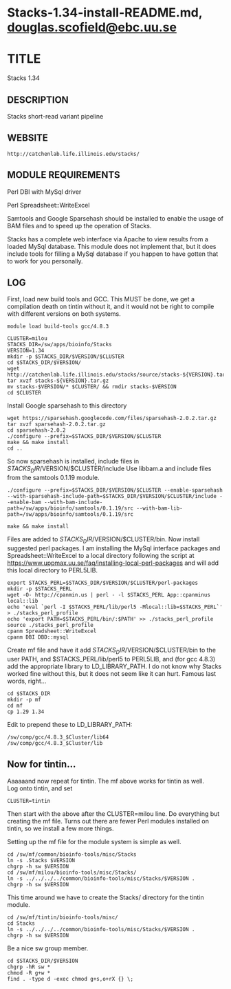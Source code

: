 # Stacks-1.34-install-README.md, douglas.scofield@ebc.uu.se

TITLE
=====

Stacks 1.34

DESCRIPTION
-----------

Stacks short-read variant pipeline

WEBSITE
-------

    http://catchenlab.life.illinois.edu/stacks/

MODULE REQUIREMENTS
-------------------

Perl DBI with MySql driver

Perl Spreadsheet::WriteExcel


Samtools and Google Sparsehash should be installed to enable the
usage of BAM files and to speed up the operation of Stacks.

Stacks has a complete web interface via Apache to view results from
a loaded MySql database.  This module does not implement that, but it
does include tools for filling a MySql database if you happen to have
gotten that to work for you personally.

LOG
---

First, load new build tools and GCC.  This MUST be done, we get a
compilation death on tintin without it, and it would not be right to
compile with different versions on both systems.

    module load build-tools gcc/4.8.3

    CLUSTER=milou
    STACKS_DIR=/sw/apps/bioinfo/Stacks
    VERSION=1.34
    mkdir -p $STACKS_DIR/$VERSION/$CLUSTER
    cd $STACKS_DIR/$VERSION/
    wget http://catchenlab.life.illinois.edu/stacks/source/stacks-${VERSION}.tar.gz
    tar xvzf stacks-${VERSION}.tar.gz
    mv stacks-$VERSION/* $CLUSTER/ && rmdir stacks-$VERSION
    cd $CLUSTER

Install Google sparsehash to this directory

    wget https://sparsehash.googlecode.com/files/sparsehash-2.0.2.tar.gz
    tar xvzf sparsehash-2.0.2.tar.gz
    cd sparsehash-2.0.2
    ./configure --prefix=$STACKS_DIR/$VERSION/$CLUSTER
    make && make install
    cd ..

So now sparsehash is installed, include files in $STACKS_DIR/$VERSION/$CLUSTER/include
Use libbam.a and include files from the samtools 0.1.19 module.

    ./configure --prefix=$STACKS_DIR/$VERSION/$CLUSTER --enable-sparsehash --with-sparsehash-include-path=$STACKS_DIR/$VERSION/$CLUSTER/include --enable-bam --with-bam-include-path=/sw/apps/bioinfo/samtools/0.1.19/src --with-bam-lib-path=/sw/apps/bioinfo/samtools/0.1.19/src

    make && make install

Files are added to $STACKS_DIR/$VERSION/$CLUSTER/bin.  Now install suggested
perl packages.  I am installing the MySql interface packages and
Spreadsheet::WriteExcel to a local directory following the script at
https://www.uppmax.uu.se/faq/installing-local-perl-packages and will add this
local directory to PERL5LIB.

    export STACKS_PERL=$STACKS_DIR/$VERSION/$CLUSTER/perl-packages
    mkdir -p $STACKS_PERL
    wget -O- http://cpanmin.us | perl - -l $STACKS_PERL App::cpanminus local::lib
    echo 'eval `perl -I $STACKS_PERL/lib/perl5 -Mlocal::lib=$STACKS_PERL`' > ./stacks_perl_profile 
    echo 'export PATH=$STACKS_PERL/bin/:$PATH' >> ./stacks_perl_profile 
    source ./stacks_perl_profile
    cpanm Spreadsheet::WriteExcel
    cpanm DBI DBD::mysql

Create mf file and have it add $STACKS_DIR/$VERSION/$CLUSTER/bin to the user
PATH, and $STACKS_PERL/lib/perl5 to PERL5LIB, and (for gcc 4.8.3) add the
appropriate library to LD_LIBRARY_PATH.  I do not know why Stacks worked fine
without this, but it does not seem like it can hurt.  Famous last words,
right...

    cd $STACKS_DIR
    mkdir -p mf
    cd mf
    cp 1.29 1.34

Edit to prepend these to LD_LIBRARY_PATH:

    /sw/comp/gcc/4.8.3_$Cluster/lib64
    /sw/comp/gcc/4.8.3_$Cluster/lib



Now for tintin...
-----------------

Aaaaaand now repeat for tintin.  The mf above works for tintin as well.  
Log onto tintin, and set

    CLUSTER=tintin

Then start with the above after the CLUSTER=milou line.  Do everything 
but creating the mf file.  Turns out there are fewer Perl modules installed 
on tintin, so we install a few more things.

Setting up the mf file for the module system is simple as well.

    cd /sw/mf/common/bioinfo-tools/misc/Stacks
    ln -s .Stacks $VERSION
    chgrp -h sw $VERSION
    cd /sw/mf/milou/bioinfo-tools/misc/Stacks/
    ln -s ../../../../common/bioinfo-tools/misc/Stacks/$VERSION .
    chgrp -h sw $VERSION

This time around we have to create the Stacks/ directory for the tintin 
module.

    cd /sw/mf/tintin/bioinfo-tools/misc/
    cd Stacks
    ln -s ../../../../common/bioinfo-tools/misc/Stacks/$VERSION .
    chgrp -h sw $VERSION

Be a nice sw group member.

    cd $STACKS_DIR/$VERSION
    chgrp -hR sw *
    chmod -R g+w *
    find . -type d -exec chmod g+s,o+rX {} \;

